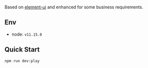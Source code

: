 Based on [element-ui](http://element.eleme.io/#/en-US/component/quickstart) and enhanced for some business requirements.
## Env

* node: `v11.15.0`

## Quick Start

```shell
npm run dev:play
```
